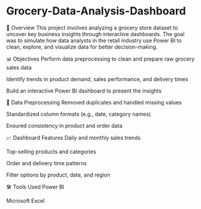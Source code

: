 # Grocery-Data-Analysis-Dashboard

📌 Overview
This project involves analyzing a grocery store dataset to uncover key business insights through interactive dashboards. The goal was to simulate how data analysts in the retail industry use Power BI to clean, explore, and visualize data for better decision-making.

📊 Objectives
Perform data preprocessing to clean and prepare raw grocery sales data

Identify trends in product demand, sales performance, and delivery times

Build an interactive Power BI dashboard to present the insights

🧹 Data Preprocessing
Removed duplicates and handled missing values

Standardized column formats (e.g., date, category names)

Ensured consistency in product and order data

📈 Dashboard Features
Daily and monthly sales trends

Top-selling products and categories

Order and delivery time patterns

Filter options by product, date, and region

🛠️ Tools Used
Power BI

Microsoft Excel 
